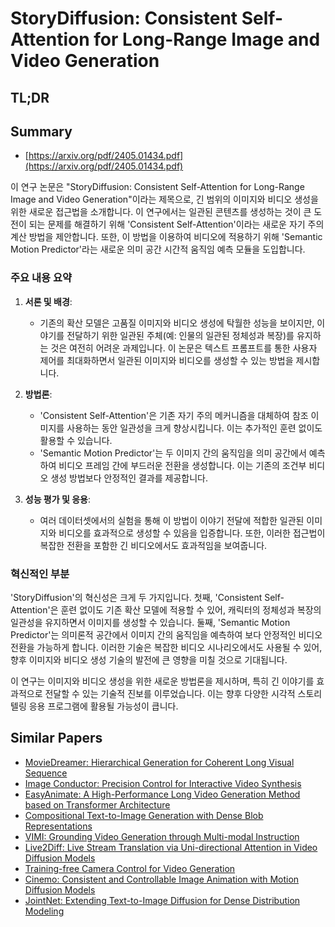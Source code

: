 # StoryDiffusion: Consistent Self-Attention for Long-Range Image and Video Generation
## TL;DR
## Summary
- [https://arxiv.org/pdf/2405.01434.pdf](https://arxiv.org/pdf/2405.01434.pdf)

이 연구 논문은 "StoryDiffusion: Consistent Self-Attention for Long-Range Image and Video Generation"이라는 제목으로, 긴 범위의 이미지와 비디오 생성을 위한 새로운 접근법을 소개합니다. 이 연구에서는 일관된 콘텐츠를 생성하는 것이 큰 도전이 되는 문제를 해결하기 위해 'Consistent Self-Attention'이라는 새로운 자기 주의 계산 방법을 제안합니다. 또한, 이 방법을 이용하여 비디오에 적용하기 위해 'Semantic Motion Predictor'라는 새로운 의미 공간 시간적 움직임 예측 모듈을 도입합니다.

### 주요 내용 요약

1. **서론 및 배경**:
   - 기존의 확산 모델은 고품질 이미지와 비디오 생성에 탁월한 성능을 보이지만, 이야기를 전달하기 위한 일관된 주체(예: 인물의 일관된 정체성과 복장)를 유지하는 것은 여전히 어려운 과제입니다. 이 논문은 텍스트 프롬프트를 통한 사용자 제어를 최대화하면서 일관된 이미지와 비디오를 생성할 수 있는 방법을 제시합니다.

2. **방법론**:
   - 'Consistent Self-Attention'은 기존 자기 주의 메커니즘을 대체하여 참조 이미지를 사용하는 동안 일관성을 크게 향상시킵니다. 이는 추가적인 훈련 없이도 활용할 수 있습니다.
   - 'Semantic Motion Predictor'는 두 이미지 간의 움직임을 의미 공간에서 예측하여 비디오 프레임 간에 부드러운 전환을 생성합니다. 이는 기존의 조건부 비디오 생성 방법보다 안정적인 결과를 제공합니다.

3. **성능 평가 및 응용**:
   - 여러 데이터셋에서의 실험을 통해 이 방법이 이야기 전달에 적합한 일관된 이미지와 비디오를 효과적으로 생성할 수 있음을 입증합니다. 또한, 이러한 접근법이 복잡한 전환을 포함한 긴 비디오에서도 효과적임을 보여줍니다.

### 혁신적인 부분
'StoryDiffusion'의 혁신성은 크게 두 가지입니다. 첫째, 'Consistent Self-Attention'은 훈련 없이도 기존 확산 모델에 적용할 수 있어, 캐릭터의 정체성과 복장의 일관성을 유지하면서 이미지를 생성할 수 있습니다. 둘째, 'Semantic Motion Predictor'는 의미론적 공간에서 이미지 간의 움직임을 예측하여 보다 안정적인 비디오 전환을 가능하게 합니다. 이러한 기술은 복잡한 비디오 시나리오에서도 사용될 수 있어, 향후 이미지와 비디오 생성 기술의 발전에 큰 영향을 미칠 것으로 기대됩니다.

이 연구는 이미지와 비디오 생성을 위한 새로운 방법론을 제시하며, 특히 긴 이야기를 효과적으로 전달할 수 있는 기술적 진보를 이루었습니다. 이는 향후 다양한 시각적 스토리텔링 응용 프로그램에 활용될 가능성이 큽니다.

## Similar Papers
- [MovieDreamer: Hierarchical Generation for Coherent Long Visual Sequence](2407.16655.md)
- [Image Conductor: Precision Control for Interactive Video Synthesis](2406.15339.md)
- [EasyAnimate: A High-Performance Long Video Generation Method based on Transformer Architecture](2405.18991.md)
- [Compositional Text-to-Image Generation with Dense Blob Representations](2405.08246.md)
- [VIMI: Grounding Video Generation through Multi-modal Instruction](2407.06304.md)
- [Live2Diff: Live Stream Translation via Uni-directional Attention in Video Diffusion Models](2407.08701.md)
- [Training-free Camera Control for Video Generation](2406.10126.md)
- [Cinemo: Consistent and Controllable Image Animation with Motion Diffusion Models](2407.15642.md)
- [JointNet: Extending Text-to-Image Diffusion for Dense Distribution Modeling](2310.06347.md)
